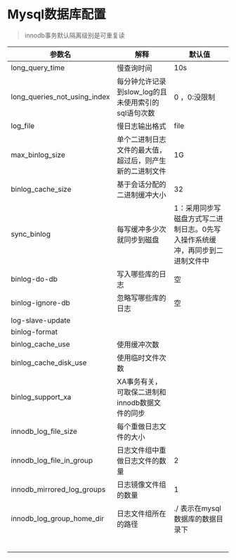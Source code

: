 
# Mysql数据库配置 

> innodb事务默认隔离级别是可重复读

| 参数名  | 解释  | 默认值 |
| --- | --- | --- |
| long_query_time | 慢查询时间 | 10s |
|long_queries_not_using_index| 每分钟允许记录到slow_log的且未使用索引的sql语句次数 | 0 ，0:没限制|
| log_file| 慢日志输出格式 | file |
| max_binlog_size | 单个二进制日志文件的最大值，超过后，则产生新的二进制文件 | 1G |
| binlog_cache_size | 基于会话分配的二进制缓冲大小 | 32 |
| sync_binlog | 每写缓冲多少次就同步到磁盘 | 1：采用同步写磁盘方式写二进制日志。0先写入操作系统缓冲，再同步到二进制文件中 |
| binlog-do-db | 写入哪些库的日志 | 空 |
| binlog-ignore-db | 忽略写哪些库的日志 | 空 |
| log-slave-update | | |
| binlog-format |  | |
| binlog_cache_use | 使用缓冲次数 | |
| binlog_cache_disk_use | 使用临时文件次数 | |
| binlog_support_xa | XA事务有关，可取保二进制和innodb数据文件的同步 | |
| innodb_log_file_size | 每个重做日志文件的大小 | |
| innodb_log_file_in_group | 日志文件组中重做日志文件的数量 | 2 |
| innodb_mirrored_log_groups | 日志镜像文件组的数量 | 1 |
| innodb_log_group_home_dir | 日志文件组所在的路径 | ./ 表示在mysql数据库的数据目录下 |
| | | |
| | | |
| | | |
| | | |
| | | |
| | | |

